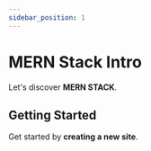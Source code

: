 ```yaml
---
sidebar_position: 1
---
```


# MERN Stack Intro

Let's discover **MERN STACK**.

## Getting Started

Get started by **creating a new site**.


